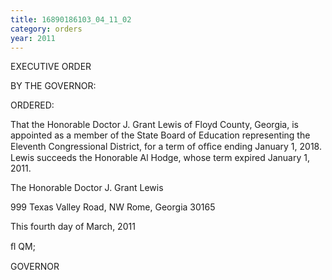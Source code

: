 ```yaml
---
title: 16890186103_04_11_02
category: orders
year: 2011
---
```

 

EXECUTIVE ORDER

BY THE GOVERNOR:

ORDERED:

That the Honorable Doctor J. Grant Lewis of Floyd County,
Georgia, is appointed as a member of the State Board of Education
representing the Eleventh Congressional District, for a term of
ofﬁce ending January 1, 2018. Lewis succeeds the Honorable Al
Hodge, whose term expired January 1, 2011.

The Honorable Doctor J. Grant Lewis

999 Texas Valley Road, NW
Rome, Georgia 30165

This fourth day of March, 2011

 ﬂ QM;

GOVERNOR

